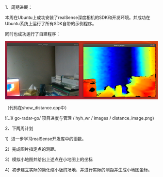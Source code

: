 1、周期进展：

本周在Ubuntu上成功安装了realSense深度相机的SDK和开发环境。并成功在Ubuntu系统上运行了所有SDK自带的示例程序。

同时也成功运行了自建程序：

![效果图片](distance_img.png)

（代码在show_distance.cpp中）

![..]( go-radar-go/ 项目进度与管理 / hyh_wr / images / distance_image.png)

2、下两周计划

1）进一步学习realSense开发库中的函数。

2）完成图片指定点的测距。

3）模拟小地图并给出上述点在小地图上的坐标

4）初步建立实际的简化缩小版的场地，并进行实际的测距并生成小地图坐标。

